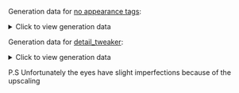 Generation data for [no appearance tags](https://github.com/krisx2/BlackDeep-jobTasks/blob/main/family%20photos/no_appearance_tags.png):

<details>
<summary>Click to view generation data</summary>
  
```
A man and a woman,nature,sunset,closeup photo
Negative prompt: (nsfw, naked, nude, deformed iris, deformed pupils, semi-realistic, cgi, 3d, render, sketch, cartoon, drawing, anime, mutated hands and fingers:1.4), (deformed, distorted, disfigured:1.3), poorly drawn, bad anatomy, wrong anatomy, extra limb, missing limb, floating limbs, disconnected limbs, mutation, mutated, ugly, disgusting, amputation ,BadDream, UnrealisticDream
Steps: 20, Sampler: DPM++ SDE, Schedule type: Karras, CFG scale: 1.5, Seed: 513736952, Size: 512x512, Model hash: f47e942ad4, Model: realisticVisionV60B1_v51HyperVAE, TI hashes: "BadDream: 758aac443515, UnrealisticDream: a77451e7ea07", Version: v1.10.1
```
</details>


Generation data for [detail_tweaker](https://github.com/krisx2/BlackDeep-jobTasks/blob/main/family%20photos/default.png):

<details>
<summary>Click to view generation data</summary>

```
A caucasian man in black clothes with brown hair and a woman with curly black hair and blue eyes,nature,sunset,closeup photo
Negative prompt: (nsfw, naked, nude, deformed iris, deformed pupils, semi-realistic, cgi, 3d, render, sketch, cartoon, drawing, anime, mutated hands and fingers:1.4), (deformed, distorted, disfigured:1.3), poorly drawn, bad anatomy, wrong anatomy, extra limb, missing limb, floating limbs, disconnected limbs, mutation, mutated, ugly, disgusting, amputation ,BadDream, UnrealisticDream
Steps: 20, Sampler: DPM++ SDE, Schedule type: Karras, CFG scale: 1.5, Seed: 2971326746, Size: 512x768, Model hash: f47e942ad4, Model: realisticVisionV60B1_v51HyperVAE, TI hashes: "BadDream: 758aac443515, UnrealisticDream: a77451e7ea07", Version: v1.10.1
```
</details>



P.S Unfortunately the eyes have slight imperfections because of the upscaling
